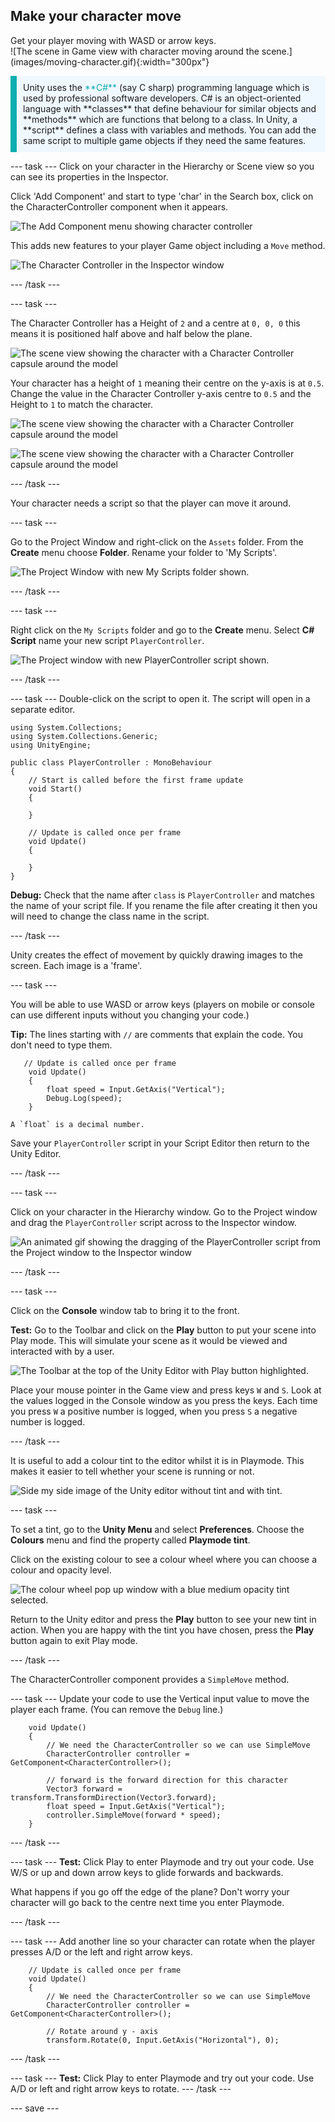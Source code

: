 ## Make your character move

<div style="display: flex; flex-wrap: wrap">
<div style="flex-basis: 200px; flex-grow: 1; margin-right: 15px;">
Get your player moving with WASD or arrow keys. 
</div>
<div>
![The scene in Game view with character moving around the scene.](images/moving-character.gif){:width="300px"}
</div>
</div>

<p style="border-left: solid; border-width:10px; border-color: #0faeb0; background-color: aliceblue; padding: 10px;">
Unity uses the <span style="color: #0faeb0">**C#**</span> (say C sharp) programming language which is used by professional software developers. C# is an object-oriented language with **classes** that define behaviour for similar objects and **methods** which are functions that belong to a class. In Unity, a **script** defines a class with variables and methods. You can add the same script to multiple game objects if they need the same features.</p>

--- task ---
Click on your character in the Hierarchy or Scene view so you can see its properties in the Inspector. 

Click 'Add Component' and start to type 'char' in the Search box, click on the CharacterController component when it appears. 

![The Add Component menu showing character controller](images/character-controller-add.png)

This adds new features to your player Game object including a `Move` method. 

![The Character Controller in the Inspector window](images/character-controller.png)

--- /task ---

--- task ---

The Character Controller has a Height of `2` and a centre at `0, 0, 0` this means it is positioned half above and half below the plane. 

![The scene view showing the character with a Character Controller capsule around the model](images/scene-char-controller.png)

Your character has a height of `1` meaning their centre on the y-axis is at `0.5`. Change the value in the Character Controller y-axis centre to `0.5` and the Height to `1` to match the character. 

![The scene view showing the character with a Character Controller capsule around the model](images/properties-controller.png)

![The scene view showing the character with a Character Controller capsule around the model](images/updated-char-controller.png)

--- /task ---

Your character needs a script so that the player can move it around.

--- task ---

Go to the Project Window and right-click on the `Assets` folder. From the **Create** menu choose **Folder**. Rename your folder to 'My Scripts'.

![The Project Window with new My Scripts folder shown.](images/my-scripts-folder.png)

--- /task ---

--- task ---

Right click on the `My Scripts` folder and go to the **Create** menu. Select **C# Script** name your new script `PlayerController`.

![The Project window with new PlayerController script shown.](images/PlayerController-script.png)

--- /task ---

--- task ---
Double-click on the script to open it. The script will open in a separate editor. 

```
using System.Collections;
using System.Collections.Generic;
using UnityEngine;

public class PlayerController : MonoBehaviour
{
    // Start is called before the first frame update
    void Start()
    {
        
    }

    // Update is called once per frame
    void Update()
    {
        
    }
}
```

**Debug:** Check that the name after `class` is `PlayerController` and matches the name of your script file. If you rename the file after creating it then you will need to change the class name in the script.

--- /task ---

Unity creates the effect of movement by quickly drawing images to the screen. Each image is a 'frame'. 

--- task ---

You will be able to use WASD or arrow keys (players on mobile or console can use different inputs without you changing your code.)

**Tip:** The lines starting with `//` are comments that explain the code. You don't need to type them.

```
   // Update is called once per frame
    void Update()
    {
        float speed = Input.GetAxis("Vertical");
        Debug.Log(speed);
    }

A `float` is a decimal number.

```

Save your `PlayerController` script in your Script Editor then return to the Unity Editor. 

--- /task ---

--- task ---

Click on your character in the Hierarchy window. Go to the Project window and drag the `PlayerController` script across to the Inspector window.

![An animated gif showing the dragging of the PlayerController script from the Project window to the Inspector window](images/drag-script.gif)

--- /task ---

--- task ---

Click on the **Console** window tab to bring it to the front. 

**Test:** Go to the Toolbar and click on the **Play** button to put your scene into Play mode. This will simulate your scene as it would be viewed and interacted with by a user.  

![The Toolbar at the top of the Unity Editor with Play button highlighted.](images/play-button.png)

Place your mouse pointer in the Game view and press keys `W` and `S`. Look at the values logged in the Console window as you press the keys. Each time you press `W` a positive number is logged, when you press `S` a negative number is logged.

--- /task ---

It is useful to add a colour tint to the editor whilst it is in Playmode. This makes it easier to tell whether your scene is running or not.

![Side my side image of the Unity editor without tint and with tint.](images/tint-no-tint.png)

--- task ---

To set a tint, go to the **Unity Menu** and select **Preferences**. Choose the **Colours** menu and find the property called **Playmode tint**.

Click on the existing colour to see a colour wheel where you can choose a colour and opacity level.

![The colour wheel pop up window with a blue medium opacity tint selected.](images/tint-colour-window.png)

Return to the Unity editor and press the **Play** button to see your new tint in action. When you are happy with the tint you have chosen, press the **Play** button again to exit Play mode.

--- /task ---

The CharacterController component provides a `SimpleMove` method.

--- task ---
Update your code to use the Vertical input value to move the player each frame. (You can remove the `Debug` line.)

```
    void Update()
    {
        // We need the CharacterController so we can use SimpleMove
        CharacterController controller = GetComponent<CharacterController>();

        // forward is the forward direction for this character
        Vector3 forward = transform.TransformDirection(Vector3.forward);
        float speed = Input.GetAxis("Vertical");
        controller.SimpleMove(forward * speed);
    }
 ```
 
--- /task ---

--- task ---
**Test:** Click Play to enter Playmode and try out your code. Use W/S or up and down arrow keys to glide forwards and backwards. 

What happens if you go off the edge of the plane? Don't worry your character will go back to the centre next time you enter Playmode.

--- /task ---

--- task ---
Add another line so your character can rotate when the player presses A/D or the left and right arrow keys. 

```
    // Update is called once per frame
    void Update()
    {
        // We need the CharacterController so we can use SimpleMove
        CharacterController controller = GetComponent<CharacterController>();

        // Rotate around y - axis
        transform.Rotate(0, Input.GetAxis("Horizontal"), 0);
```

--- /task ---

--- task ---
**Test:** Click Play to enter Playmode and try out your code. Use A/D or left and right arrow keys to rotate. 
--- /task ---


--- save ---